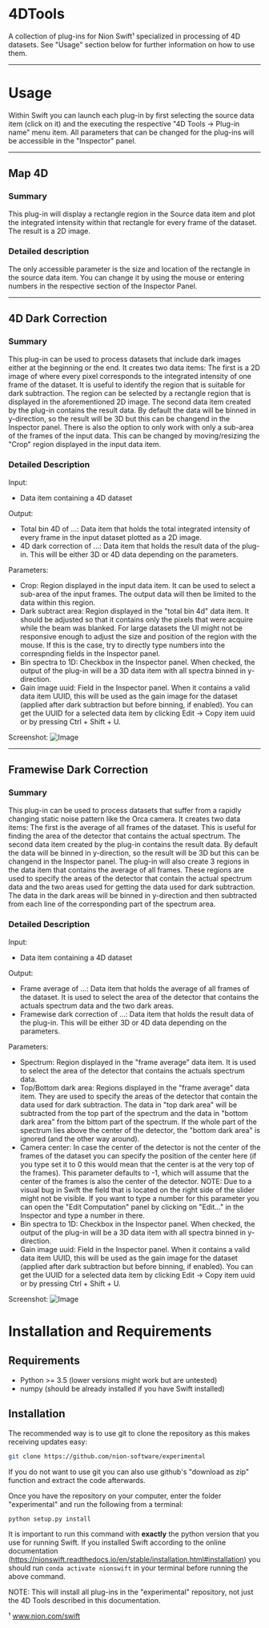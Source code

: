 4DTools
============

A collection of plug-ins for Nion Swift¹ specialized in processing of 4D datasets. See "Usage" section below for further information on how to use them.

__________________________________________________________

Usage
======
Within Swift you can launch each plug-in by first selecting the source data item (click on it) and the executing the respective "4D Tools -> Plug-in name" menu item. All parameters that can be changed for the plug-ins will be accessible in the "Inspector" panel.
__________________________________________________________


Map 4D
----------
### Summary
This plug-in will display a rectangle region in the Source data item and plot the integrated intensity within that rectangle for every frame of the dataset. The result is a 2D image.

### Detailed description
The only accessible parameter is the size and location of the rectangle in the source data item. You can change it by using the mouse or entering numbers in the respective section of the Inspector Panel.
__________________________________________________________

4D Dark Correction
---------------------------
### Summary
This plug-in can be used to process datasets that include dark images either at the beginning or the end. It creates two data items: The first is a 2D image of where every pixel corresponds to the integrated intensity of one frame of the dataset. It is useful to identify the region that is suitable for dark subtraction. The region can be selected by a rectangle region that is displayed in the aforementioned 2D image.
The second data item created by the plug-in contains the result data. By default the data will be binned in y-direction, so the result will be 3D but this can be changend in the Inspector panel.
There is also the option to only work with only a sub-area of the frames of the input data. This can be changed by moving/resizing the "Crop" region displayed in the input data item.

### Detailed Description
Input:
* Data item containing a 4D dataset

Output:
* Total bin 4D of ...: Data item that holds the total integrated intensity of every frame in the input dataset plotted as a 2D image.
* 4D dark correction of ...: Data item that holds the result data of the plug-in. This will be either 3D or 4D data depending on the parameters.

Parameters:
* Crop: Region displayed in the input data item. It can be used to select a sub-area of the input frames. The output data will then be limited to the data within this region.
* Dark subtract area: Region displayed in the "total bin 4d" data item. It should be adjusted so that it contains only the pixels that were acquire while the beam was blanked. For large datasets the UI might not be responsive enough to adjust the size and position of the region with the mouse. If this is the case, try to directly type numbers into the correspnding fields in the Inspector panel.
* Bin spectra to 1D: Checkbox in the Inspector panel. When checked, the output of the plug-in will be a 3D data item with all spectra binned in y-direction.
* Gain image uuid: Field in the Inspector panel. When it contains a valid data item UUID, this will be used as the gain image for the dataset (applied after dark subtraction but before binning, if enabled). You can get the UUID for a selected data item by clicking Edit -> Copy item uuid or by pressing Ctrl + Shift + U.

Screenshot:
![Image](4d_dark_correction.png "4d dark correction screenshot")

__________________________________________________________

Framewise Dark Correction
---------------------------------------
### Summary
This plug-in can be used to process datasets that suffer from a rapidly changing static noise pattern like the Orca camera. It creates two data items: The first is the average of all frames of the dataset. This is useful for finding the area of the detector that contains the actual spectrum. The second data item created by the plug-in contains the result data. By default the data will be binned in y-direction, so the result will be 3D but this can be changend in the Inspector panel.
The plug-in will also create 3 regions in the data item that contains the average of all frames. These regions are used to specify the areas of the detector that contain the actual spectrum data and the two areas used for getting the data used for dark subtraction. The data in the dark areas will be binned in y-direction and then subtracted from each line of the corresponding part of the spectrum area.

### Detailed Description
Input:
* Data item containing a 4D dataset

Output:
* Frame average of ...: Data item that holds the average of all frames of the dataset. It is used to select the area of the detector that contains the actuals spectrum data and the two dark areas.
* Framewise dark correction of ...: Data item that holds the result data of the plug-in. This will be either 3D or 4D data depending on the parameters.

Parameters:
* Spectrum: Region displayed in the "frame average" data item. It is used to select the area of the detector that contains the actuals spectrum data.
* Top/Bottom dark area: Regions displayed in the "frame average" data item. They are used to specify the areas of the detector that contain the data used for dark subtraction. The data in "top dark area" will be subtracted from the top part of the spectrum and the data in "bottom dark area" from the bittom part of the spectrum. If the whole part of the spectrum lies above the center of the detector, the "bottom dark area" is ignored (and the other way around).
* Camera center: In case the center of the detector is not the center of the frames of the dataset you can specify the position of the center here (if you type set it to 0 this would mean that the center is at the very top of the frames). This parameter defaults to -1, which will assume that the center of the frames is also the center of the detector. NOTE: Due to a visual bug in Swift the field that is located on the right side of the slider might not be visible. If you want to type a number for this parameter you can open the "Edit Computation" panel by clicking on "Edit..." in the Inspector and type a number in there.
* Bin spectra to 1D: Checkbox in the Inspector panel. When checked, the output of the plug-in will be a 3D data item with all spectra binned in y-direction.
* Gain image uuid: Field in the Inspector panel. When it contains a valid data item UUID, this will be used as the gain image for the dataset (applied after dark subtraction but before binning, if enabled). You can get the UUID for a selected data item by clicking Edit -> Copy item uuid or by pressing Ctrl + Shift + U.

Screenshot:
![Image](framewise_dark_correction.png "4d dark correction screenshot")


Installation and Requirements
=============================

Requirements
------------
* Python >= 3.5 (lower versions might work but are untested)
* numpy (should be already installed if you have Swift installed)

Installation
------------
The recommended way is to use git to clone the repository as this makes receiving updates easy:
```bash
git clone https://github.com/nion-software/experimental
```

If you do not want to use git you can also use github's "download as zip" function and extract the code afterwards.

Once you have the repository on your computer, enter the folder "experimental" and run the following from a terminal:

```bash
python setup.py install
```

It is important to run this command with __exactly__ the python version that you use for running Swift. If you installed Swift according to the online documentation (https://nionswift.readthedocs.io/en/stable/installation.html#installation) you should run `conda activate nionswift` in your terminal before running the above command.

NOTE: This will install all plug-ins in the "experimental" repository, not just the 4D Tools described in this documentation.

¹ www.nion.com/swift